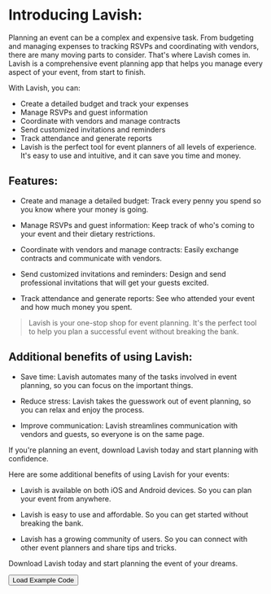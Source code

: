 # Introducing Lavish:

Planning an event can be a complex and expensive task. From budgeting and managing expenses to tracking RSVPs and coordinating with vendors, there are many moving parts to consider. That's where Lavish comes in. Lavish is a comprehensive event planning app that helps you manage every aspect of your event, from start to finish.

With Lavish, you can:

 - Create a detailed budget and track your expenses
 - Manage RSVPs and guest information
 - Coordinate with vendors and manage contracts
 - Send customized invitations and reminders
 - Track attendance and generate reports
 - Lavish is the perfect tool for event planners of all levels of experience. It's easy to use and intuitive, and it can save you time and money.

## Features:

 - Create and manage a detailed budget: Track every penny you spend so you know where your money is going.

 - Manage RSVPs and guest information: Keep track of who's coming to your event and their dietary restrictions.

 - Coordinate with vendors and manage contracts: Easily exchange contracts and communicate with vendors.

 - Send customized invitations and reminders: Design and send professional invitations that will get your guests excited.

 - Track attendance and generate reports: See who attended your event and how much money you spent.

> Lavish is your one-stop shop for event planning. It's the perfect tool to help you plan a successful event without breaking the bank.

## Additional benefits of using Lavish:

 - Save time: Lavish automates many of the tasks involved in event planning, so you can focus on the important things.

 - Reduce stress: Lavish takes the guesswork out of event planning, so you can relax and enjoy the process.

 - Improve communication: Lavish streamlines communication with vendors and guests, so everyone is on the same page.

If you're planning an event, download Lavish today and start planning with confidence.

Here are some additional benefits of using Lavish for your events:

 - Lavish is available on both iOS and Android devices. So you can plan your event from anywhere.

 - Lavish is easy to use and affordable. So you can get started without breaking the bank.

 - Lavish has a growing community of users. So you can connect with other event planners and share tips and tricks.

Download Lavish today and start planning the event of your dreams.

<button class="btn btn-primary" onclick="(function(){
db.events.put(jsonData)
})()">Load Example Code</button>
